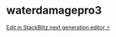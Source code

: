 # waterdamagepro3

[Edit in StackBlitz next generation editor ⚡️](https://stackblitz.com/~/github.com/ldrake1984/waterdamagepro3)